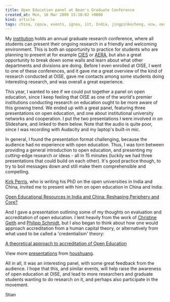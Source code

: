 ```yaml
---
title: Open Education panel at Dean's Graduate Conference
created_at: Mon, 16 Mar 2009 15:18:02 +0000
kind: article
tags: china, cqocw, events, ignou, iit, India, jingpinkecheng, ocw, oer, oise, open-education, personal
---
```


My [institution](http://www.oise.utoronto.ca) holds an annual graduate
research conference, where all students can present their ongoing
research in a friendly and welcoming environment. This is both an
opportunity to practice for students who are planning to present at for
example [CIES](http://www.tc.edu/cies2009/) or
[AERA](http://www.aera.net/Default.aspx?id=5348), but also a great
opportunity to break down some walls and learn about what other
departments and divisions are doing. Before I even enrolled at OISE, I
went to one of these conferences, and it gave me a great overview of the
kind of research conducted at OISE, gave me contacts among some students
doing interesting research, and was overall a great experience.

This year, I wanted to see if we could put together a panel on open
education, since I keep feeling that OISE as one of the world's premier
institutions conducting research on education ought to be more aware of
this growing trend. We ended up with a great panel, featuring three
presentations on open education, and one about institutional university
networks and cooperation. I put the two presentations I were involved in
on Slideshare, and linked to them below. Note that the audio is quite
poor, since I was recording with Audacity and my laptop's built-in mic.

In general, I found the presentation format challenging, because the
audience had no experience with open education. Thus, I was torn between
providing a general introduction to open education, and presenting my
cutting-edge research or ideas - all in 15 minutes (luckily we had three
presentations that could build on each other). It's good practice
though, to try to boil messages down and still make them comprehensible
and compelling.

[Kirk
Perris](http://cide.oise.utoronto.ca/people/profile_expanded.php?sID=4135),
who is writing his PhD on the open universities in India and China,
invited me to present with him on open education in China and India:

[Open Educational Resources in India and China: Reshaping Periphery and
Core?](http://www.slideshare.net/houshuang/open-educational-resources-in-india-and-china-reshaping-periphery-and-core?type=powerpoint "Open Educational Resources in India and China: Reshaping Periphery and Core?")

And I gave a presentation outlining some of my thoughts on evaluation
and accreditation of open education. I lent heavily from the work of
[Christine Geith](http://www.wikieducator.org/User:Cgeith) and [Philipp
Schmidt](http://www.merit.unu.edu/about/profile.php?id=577), but I also
began to think about how one would approach accreditation from a human
capital theory, or alternatively from what used to be called a
'credentialism' theory:

[A theoretical approach to accreditation of Open
Education](http://www.slideshare.net/houshuang/a-theoretical-approach-to-accreditation-of-open-education?type=presentation "A theoretical approach to accreditation of Open Education")

View more [presentations](http://www.slideshare.net/) from
[houshuang](http://www.slideshare.net/houshuang).

All in all, it was an interesting panel, with some great feedback from
the audience. I hope that this, and similar events, will help raise the
awareness of open education at OISE, and lead to more researchers and
graduate students wanting to do research on it, and perhaps also
participate in the movement.

Stian
